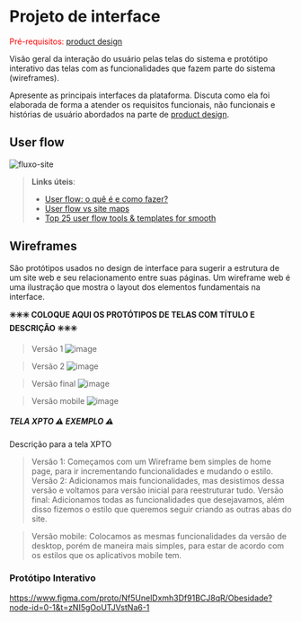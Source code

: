 
# Projeto de interface

<span style="color:red">Pré-requisitos: <a href="03-Product-design.md"> product design</a></span>

 Visão geral da interação do usuário pelas telas do sistema e protótipo interativo das telas com as funcionalidades que fazem parte do sistema (wireframes).

 Apresente as principais interfaces da plataforma. Discuta como ela foi elaborada de forma a atender os requisitos funcionais, não funcionais e histórias de usuário abordados na parte de <a href="03-Product-design.md"> product design</a></span>.

 ## User flow


![fluxo-site](https://github.com/user-attachments/assets/cc36f8e8-131d-45ce-bd29-818df8f6982e)

> **Links úteis**:
> - [User flow: o quê é e como fazer?](https://medium.com/7bits/fluxo-de-usu%C3%A1rio-user-flow-o-que-%C3%A9-como-fazer-79d965872534)
> - [User flow vs site maps](http://designr.com.br/sitemap-e-user-flow-quais-as-diferencas-e-quando-usar-cada-um/)
> - [Top 25 user flow tools & templates for smooth](https://www.mockplus.com/blog/post/user-flow-tools)


## Wireframes

São protótipos usados no design de interface para sugerir a estrutura de um site web e seu relacionamento entre suas páginas. Um wireframe web é uma ilustração que mostra o layout dos elementos fundamentais na interface.

**✳️✳️✳️ COLOQUE AQUI OS PROTÓTIPOS DE TELAS COM TÍTULO E DESCRIÇÃO ✳️✳️✳️**

>Versão 1
![image](https://github.com/user-attachments/assets/48af751f-559d-4c01-bf7b-350268b4d975)

>Versão 2
![image](https://github.com/user-attachments/assets/dbf80507-4241-4bf9-8af3-a83ffd7a0079)

>Versão final
![image](https://github.com/user-attachments/assets/a1f8edff-5f2c-4ff1-8c74-bab0edbec20d)

>Versão mobile
![image](https://github.com/user-attachments/assets/d6a6550b-b47b-4558-a08f-12953dd96d15)

##### TELA XPTO ⚠️ EXEMPLO ⚠️

Descrição para a tela XPTO
>Versão 1: Começamos com um Wireframe bem simples de home page, para ir incrementando funcionalidades e mudando o estilo.
>Versão 2: Adicionamos mais funcionalidades, mas desistimos dessa versão e voltamos para versão inicial para reestruturar tudo.
>Versão final: Adicionamos todas as funcionalidades que desejavamos, além disso fizemos o estilo que queremos seguir criando as outras abas do site.

>Versão mobile: Colocamos as mesmas funcionalidades da versão de desktop, porém de maneira mais simples, para estar de acordo com os estilos que os aplicativos mobile tem.


 
<!-- **Links úteis**:
> - [Protótipos: baixa, média ou alta fidelidade?](https://medium.com/ladies-that-ux-br/prot%C3%B3tipos-baixa-m%C3%A9dia-ou-alta-fidelidade-71d897559135)
> - [Protótipos vs wireframes](https://www.nngroup.com/videos/prototypes-vs-wireframes-ux-projects/)
> - [Ferramentas de wireframes](https://rockcontent.com/blog/wireframes/)
> - [Figma](https://www.figma.com/)
> - [MarvelApp](https://marvelapp.com/developers/documentation/tutorials/)
> - [Adobe XD](https://www.adobe.com/br/products/xd.html#scroll)-->


### Protótipo Interativo

https://www.figma.com/proto/Nf5UnelDxmh3Df91BCJ8qR/Obesidade?node-id=0-1&t=zNI5gOoUTJVstNa6-1
